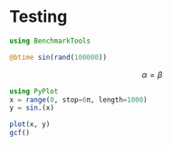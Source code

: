 # Testing

```julia
using BenchmarkTools

@btime sin(rand(100000))
```

$$ \alpha = \beta $$

```julia
using PyPlot
x = range(0, stop=6π, length=1000)
y = sin.(x)

plot(x, y)
gcf()
```
